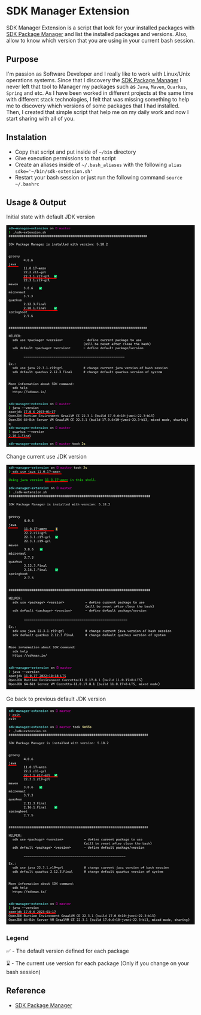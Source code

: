 # SDK Manager Extension

SDK Manager Extension is a script that look for your installed packages with [SDK Package Manager](https://sdkman.io/) and list the installed packages and versions.
Also, allow to know which version that you are using in your current bash session.

## Purpose

I'm passion as Software Developer and I really like to work with Linux/Unix operations systems. 
Since that I discovery the [SDK Package Manager](https://sdkman.io/) I never left that tool to Manager my packages such as `Java`, `Maven`, `Quarkus`, `Spring` and etc.
As I have been worked in different projects at the same time with different stack technologies, I felt that was missing something to help me to discovery which versions of some packages that I had installed.
Then, I created that simple script that help me on my daily work and now I start sharing with all of you.



## Instalation


- Copy that script and put inside of `~/bin` directory
- Give execution permissions to that script
- Create an aliases inside of `~/.bash_aliases` with the following
  `alias sdke='~/bin/sdk-extension.sh'`
- Restart your bash session or just run the following command `source ~/.bashrc`


## Usage & Output


Initial state with default JDK version

<img title="Initial State" src="resources/initial-state-JDK-default-version.png">


Change current use JDK version

<img title="Change JDK" src="resources/change-current-JDK-version.png">


Go back to previous default JDK version

<img title="Go Back previous Version" alt="hello" src="resources/go-back-to-previous-session-default-JDK.png">



### Legend


✅ - The default version defined for each package

⌛ - The current use version for each package (Only if you change on your bash session)



## Reference


- [SDK Package Manager](https://sdkman.io/)
